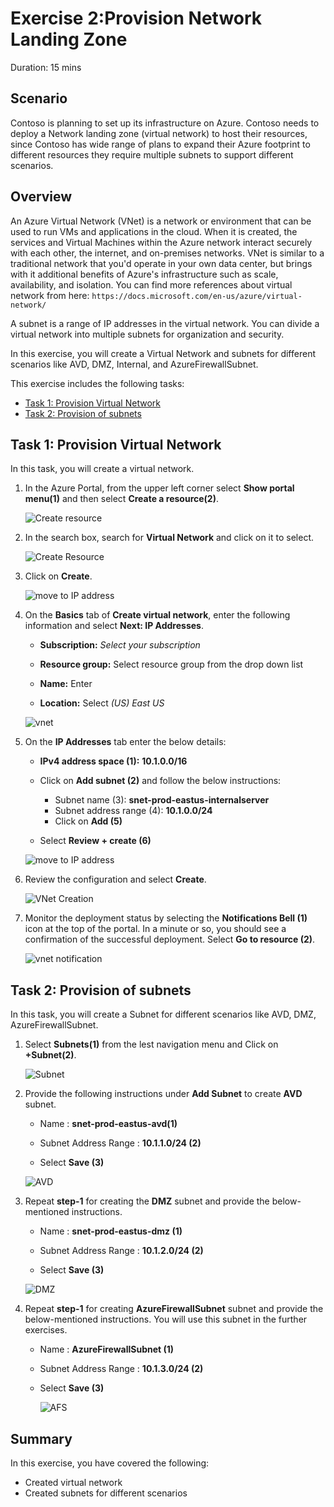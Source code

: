 
# Exercise 2:Provision Network Landing Zone

Duration: 15 mins

## Scenario 

Contoso is planning to set up its infrastructure on Azure. Contoso needs to deploy a Network landing zone (virtual network) to host their resources, since Contoso has wide range of plans to expand their Azure footprint to different resources they require multiple subnets to support different scenarios.

## Overview

An Azure Virtual Network (VNet) is a network or environment that can be used to run VMs and applications in the cloud. When it is created, the services and Virtual Machines within the Azure network interact securely with each other, the internet, and on-premises networks. VNet is similar to a traditional network that you'd operate in your own data center, but brings with it additional benefits of Azure's infrastructure such as scale, availability, and isolation. You can find more references about  virtual network from here: ```https://docs.microsoft.com/en-us/azure/virtual-network/```

A subnet is a range of IP addresses in the virtual network. You can divide a virtual network into multiple subnets for organization and security.

In this exercise, you will create a Virtual Network and subnets for different scenarios like AVD, DMZ, Internal, and AzureFirewallSubnet.



This exercise includes the following tasks:

* [Task 1: Provision Virtual Network](#task-1-provision-virtual-network)
* [Task 2: Provision of subnets](#task-2-provision-of-subnets)


## Task 1: Provision Virtual Network 

In this task, you will create a virtual network.

1.  In the Azure Portal, from the upper left corner select **Show portal menu(1)** and then select **Create a resource(2)**.

      ![Create resource](https://github.com/Divyasri199/AIW-Azure-Network-Solutions/blob/prod/media/createare.png?raw=true)
     
2.  In the search box, search for **Virtual Network** and click on it to select.

     ![Create Resource](https://github.com/CloudLabsAI-Azure/AIW-Azure-Network-Solutions/blob/main/media/virtual%20network.png?raw=true)
     
3.  Click on **Create**.

      ![move to IP address](https://github.com/CloudLabsAI-Azure/AIW-Azure-Network-Solutions/blob/main/media/vnet.png?raw=true)
     
4. On the **Basics** tab of **Create virtual network**, enter the following information and select **Next: IP Addresses**.

    -  **Subscription:** *Select your subscription*
  
    -  **Resource group:** Select **<inject key="Resource Group" enableCopy="false"/>** resource group from the drop down list

    -  **Name:**  Enter **<inject key="VnetName" enableCopy="false"/>**

    -  **Location:** Select *(US) East US*

    ![vnet](https://github.com/CloudLabsAI-Azure/AIW-Azure-Network-Solutions/blob/main/media/vnetc.png?raw=true)

5.  On the **IP Addresses** tab enter the below details:

     - **IPv4 address space (1):** **10.1.0.0/16**
     
     - Click on **Add subnet (2)** and follow the below instructions:
  
         - Subnet name (3): **snet-prod-eastus-internalserver**
         - Subnet address range (4): **10.1.0.0/24**
         - Click on **Add (5)**
        
     - Select **Review + create (6)**
     
    ![move to IP address](https://github.com/CloudLabsAI-Azure/AIW-Azure-Network-Solutions/blob/main/media/subnet.png?raw=true)

6. Review the configuration and select **Create**.

     ![VNet Creation](https://github.com/CloudLabsAI-Azure/AIW-Azure-Network-Solutions/blob/main/media/create.png?raw=true)

7. Monitor the deployment status by selecting the **Notifications Bell (1)** icon at the top of the portal. In a minute or so, you should see a confirmation of the successful deployment. Select **Go to resource (2)**.

     ![vnet notification](https://github.com/CloudLabsAI-Azure/AIW-Azure-Network-Solutions/blob/main/media/notifi.png?raw=true)

## Task 2: Provision of subnets

In this task, you will create a Subnet for different scenarios like AVD, DMZ, AzureFirewallSubnet. 

1.  Select **Subnets(1)** from <inject key="VnetName" enableCopy="false"/> the lest navigation menu and Click on **+Subnet(2)**.

      ![Subnet](https://github.com/CloudLabsAI-Azure/AIW-Azure-Network-Solutions/blob/main/media/select%20subnet.png?raw=true)
      
2. Provide the following instructions under **Add Subnet** to create **AVD** subnet.

    - Name : **snet-prod-eastus-avd(1)**
    
    - Subnet Address Range : **10.1.1.0/24 (2)**
    
    - Select **Save (3)**

    ![AVD](https://github.com/CloudLabsAI-Azure/AIW-Azure-Network-Solutions/blob/main/media/avdsubnet.png?raw=true)
    
3. Repeat **step-1** for creating the **DMZ** subnet and provide the below-mentioned instructions.

    - Name : **snet-prod-eastus-dmz (1)**
    
    - Subnet Address Range : **10.1.2.0/24 (2)**
    
    - Select **Save (3)**

    ![DMZ](https://github.com/CloudLabsAI-Azure/AIW-Azure-Network-Solutions/blob/main/media/dmzsubnet.png?raw=true)
    
    
4. Repeat **step-1** for creating **AzureFirewallSubnet** subnet and provide the below-mentioned instructions. You will use this subnet in the further exercises.

    - Name : **AzureFirewallSubnet (1)**
    
    - Subnet Address Range : **10.1.3.0/24 (2)** 
    
    - Select **Save (3)**

      ![AFS](https://github.com/CloudLabsAI-Azure/AIW-Azure-Network-Solutions/blob/main/media/azurefirewall.png?raw=true)
  
## Summary

In this exercise, you have covered the following:

- Created virtual network
- Created subnets for different scenarios


   
